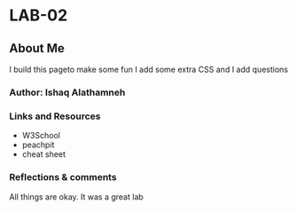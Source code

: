 # LAB-02

## About Me
I build this pageto make some fun 
I add some extra CSS and I add questions

### Author: Ishaq Alathamneh

### Links and Resources
* W3School
* peachpit
* cheat sheet

### Reflections & comments
All things are okay.
It was a great lab